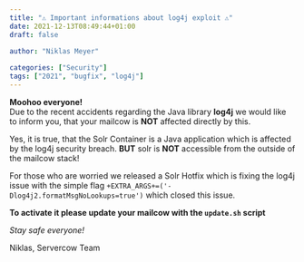 ```yaml
---
title: "⚠️ Important informations about log4j exploit ⚠️"
date: 2021-12-13T08:49:44+01:00
draft: false

author: "Niklas Meyer"
  
categories: ["Security"]
tags: ["2021", "bugfix", "log4j"]
---
```


**Moohoo everyone!** \
Due to the recent accidents regarding the Java library **log4j** we would like to inform you, that your mailcow is **NOT** affected directly by this.

Yes, it is true, that the Solr Container is a Java application which is affected by the log4j security breach. **BUT** solr is **NOT** accessible from the outside of the mailcow stack!

For those who are worried we released a Solr Hotfix which is fixing the log4j issue with the simple flag `+EXTRA_ARGS+=('-Dlog4j2.formatMsgNoLookups=true')` which closed this issue.

**To activate it please update your mailcow with the `update.sh` script**

*Stay safe everyone!*

Niklas, Servercow Team
